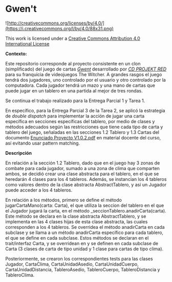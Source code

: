 # Gwen't

![http://creativecommons.org/licenses/by/4.0/](https://i.creativecommons.org/l/by/4.0/88x31.png)

This work is licensed under a
[Creative Commons Attribution 4.0 International License](http://creativecommons.org/licenses/by/4.0/)


**Contexto:**

Este repositorio corresponde al proyecto consistente en un clon (simplificado)
del juego de cartas [_Gwent_](https://www.playgwent.com/en) desarrollado por [_CD PROJEKT RED_](https://cdprojektred.com/en/) para su franquicia de videojuegos The Witcher.
A grandes rasgos el juego tendrá dos jugadores, uno controlado por el usuario y otro controlado por la computadora.
Cada jugador tendrá un mazo y una mano de cartas que puede jugar en un tablero en una partida al mejor de tres
rondas.

Se continua el trabajo realizado para la Entrega Parcial 1 y Tarea 1.

En específico, para la Entrega Parcial 3 de la Tarea 2, se aplicó la
estrategia de *double dispatch* para implementar la acción de jugar 
una carta específica en secciones específicas del tablero, por medio 
de clases y métodos adecuados según las restricciones que tiene cada 
tipo de carta y tablero del juego, señaladas en las secciones 1.2 Tablero y 1.3 Cartas del
documento [Enunciado Proyecto V1.0.2.pdf](https://www.u-cursos.cl/ingenieria/2023/1/CC3002/2/material_docente/detalle?id=6465061) 
en material docente del curso, así evitando usar pattern matching.

**Descripción**

En relación a la sección 1.2 Tablero, dado que en el juego hay 
3 zonas de combate para cada jugador, sumado a una zona de clima
que comparten ambos, se decidió crear una clase abstracta para el
tablero, en el que se heredarán 4 clases para los 4 tableros. Además, 
se instancian los 4 tableros como valores dentro de la clase abstracta AbstractTablero,
y así un Jugador puede acceder a los 4 tableros.

En relación a los métodos, primero se define el método
jugarCartaMano(carta: Carta), el que utiliza la seccion del tablero
en el que el Jugador jugará la carta, en el método
_seccionTablero.anadirCarta(carta). Este método se declara en la clase abstracta
AbstractTablero, y se implementa en las 4 clases hijas de esta clase abstracta,
las cuales corresponden a los 4 tableros. Se overridea el método anadirCarta en cada subclase
y se llama a un método anadirCarta específico para cada tablero, el que se define
en cada subclase. Estos métodos se declaran en el trait/interfaz Carta, y se overridean en 
y se definen en cada subclase de Carta (3 clases de carta de tipo unidad y 1 clase para cartas de tipo clima).

Posteriormente, se crearon los correspondientes tests para las clases Jugador,
CartaClima, CartaUnidadAsedio, CartaUnidadCuerpo, CartaUnidadDistancia, TableroAsedio,
TableroCuerpo, TableroDistancia y TableroClima. 


